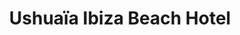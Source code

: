 ---
title: Ushuaïa Ibiza Beach Hotel
categories:
- radio
- digital
- press
tags:
- venue
position: 2
image: 
is-featured: 
is-front: 
website:
facebook: https://www.facebook.com/ushuaiaibiza/
twitter:
instagram:
spotify:
soundcloud:
youtube: 
apple: 
layout: client
---